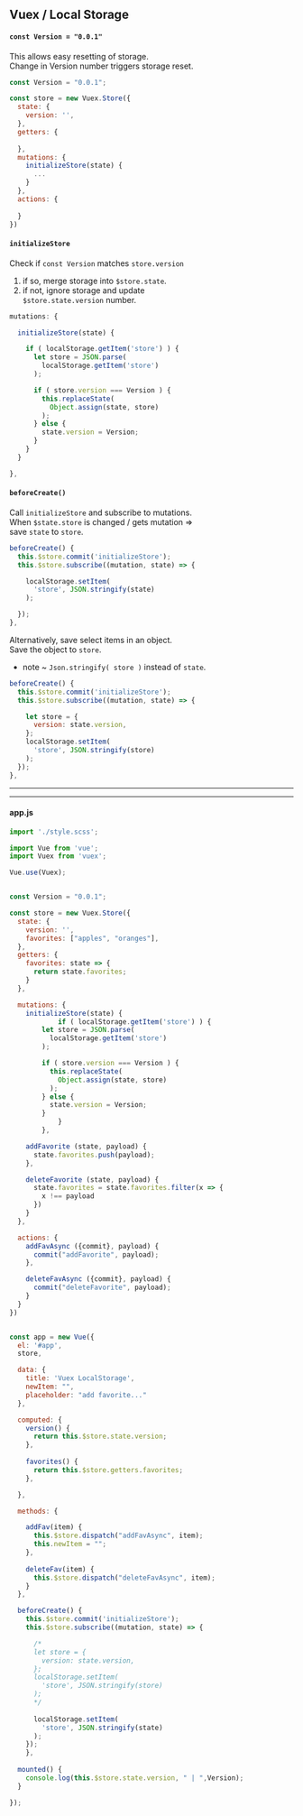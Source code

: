 ## Vuex / Local Storage  
  
#### `const Version = "0.0.1"`  
This allows easy resetting of storage.   
Change in Version number triggers storage reset. 

``` js
const Version = "0.0.1";

const store = new Vuex.Store({
  state: {
    version: '',
  },
  getters: {
      
  },
  mutations: {
    initializeStore(state) {
      ...
    }
  },
  actions: {
      
  }
})
```

  
#### `initializeStore`  
Check if `const Version` matches `store.version`
1. if so, merge storage into `$store.state`.
2. if not, ignore storage and update  
`$store.state.version` number.

``` js
mutations: {

  initializeStore(state) { 

    if ( localStorage.getItem('store') ) {
      let store = JSON.parse( 
        localStorage.getItem('store') 
      );

      if ( store.version === Version ) {
        this.replaceState(
          Object.assign(state, store)
        );
      } else {
        state.version = Version;
      }
    }
  }

},
```  
   
#### `beforeCreate()`  
Call `initializeStore` and  subscribe to mutations.  
When `$state.store` is changed / gets mutation  =>  
save `state` to `store`.  

``` js
beforeCreate() {
  this.$store.commit('initializeStore');
  this.$store.subscribe((mutation, state) => {

    localStorage.setItem(
      'store', JSON.stringify(state)
    );

  });
},
```   

Alternatively, save select items in an object.  
Save the object to `store`.
* note ~ `Json.stringify( store )` instead of `state`.

``` js
beforeCreate() {
  this.$store.commit('initializeStore');
  this.$store.subscribe((mutation, state) => {

    let store = {
      version: state.version,
    };
    localStorage.setItem(
      'store', JSON.stringify(store)
    );
  });
},
```   
  
---
---   
#### app.js
``` js
import './style.scss';

import Vue from 'vue';
import Vuex from 'vuex';

Vue.use(Vuex);


const Version = "0.0.1";

const store = new Vuex.Store({
  state: {
    version: '',
    favorites: ["apples", "oranges"],    
  },
  getters: {
    favorites: state => {
      return state.favorites;
    }
  },

  mutations: {
    initializeStore(state) { 
			if ( localStorage.getItem('store') ) {
        let store = JSON.parse( 
          localStorage.getItem('store') 
        );

        if ( store.version === Version ) {
          this.replaceState(
            Object.assign(state, store)
          );
        } else {
          state.version = Version;
        }
			}
		},

    addFavorite (state, payload) {
      state.favorites.push(payload);
    },

    deleteFavorite (state, payload) {
      state.favorites = state.favorites.filter(x => {
        x !== payload
      })
    }
  },

  actions: {
    addFavAsync ({commit}, payload) {
      commit("addFavorite", payload);
    },

    deleteFavAsync ({commit}, payload) {
      commit("deleteFavorite", payload);
    }
  }
})


const app = new Vue({ 
  el: '#app', 
  store, 

  data: {
    title: 'Vuex LocalStorage',
    newItem: "",
    placeholder: "add favorite..."
  },

  computed: {
    version() {
      return this.$store.state.version;
    },
    
    favorites() {
      return this.$store.getters.favorites;
    },

  },

  methods: {

    addFav(item) {
      this.$store.dispatch("addFavAsync", item);
      this.newItem = "";
    },
    
    deleteFav(item) {
      this.$store.dispatch("deleteFavAsync", item);
    }
  },

  beforeCreate() {
    this.$store.commit('initializeStore');
    this.$store.subscribe((mutation, state) => {

      /*
      let store = {
        version: state.version,
      };
      localStorage.setItem(
        'store', JSON.stringify(store)
      );
      */
    
      localStorage.setItem(
        'store', JSON.stringify(state)
      );
    });
	},
  
  mounted() {
    console.log(this.$store.state.version, " | ",Version);
  }

});
```
